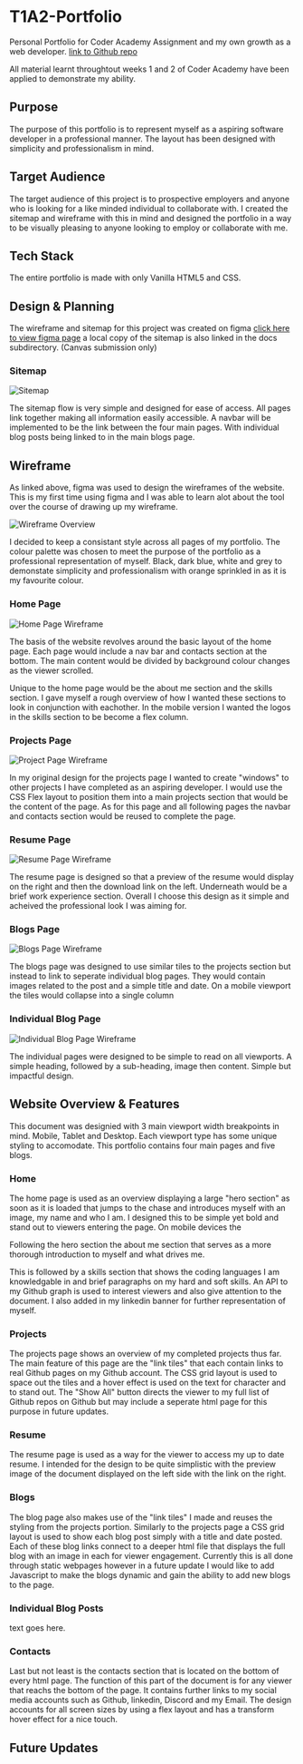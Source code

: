 # T1A2-Portfolio

Personal Portfolio for Coder Academy Assignment and my own growth as a web developer. [link to Github repo](https://github.com/Reyleth/T1A2-Portfolio)

All material learnt throughtout weeks 1 and 2 of Coder Academy have been applied to demonstrate my ability.

## Purpose

The purpose of this portfolio is to represent myself as a aspiring software developer in a professional manner. The layout has been designed with simplicity and professionalism in mind.

## Target Audience

The target audience of this project is to prospective employers and anyone who is looking for a like minded individual to collaborate with. I created the sitemap and wireframe with this in mind and designed the portfolio in a way to be visually pleasing to anyone looking to employ or collaborate with me.

## Tech Stack

The entire portfolio is made with only Vanilla HTML5 and CSS.

## Design & Planning

The wireframe and sitemap for this project was created on figma [click here to view figma page](https://www.figma.com/file/rZXdfGsApolNkm1b2iYUX0/Portfolio-Wireframe?type=whiteboard&node-id=0%3A1&t=HzAj9ajFPSizoi3d-1) a local copy of the sitemap is also linked in the docs subdirectory. (Canvas submission only)

### Sitemap

![Sitemap](./docs/sitemap.png)

The sitemap flow is very simple and designed for ease of access. All pages link together making all information easily accessible. A navbar will be implemented to be the link between the four main pages. With individual blog posts being linked to in the main blogs page.

## Wireframe

As linked above, figma was used to design the wireframes of the website. This is my first time using figma and I was able to learn alot about the tool over the course of drawing up my wireframe.

![Wireframe Overview](./docs/wireframe_overview.png)

I decided to keep a consistant style across all pages of my portfolio. The colour palette was chosen to meet the purpose of the portfolio as a professional representation of myself. Black, dark blue, white and grey to demonstate simplicity and professionalism with orange sprinkled in as it is my favourite colour.

### Home Page

![Home Page Wireframe](./docs/home_page_wireframe.png)

The basis of the website revolves around the basic layout of the home page. Each page would include a nav bar and contacts section at the bottom. The main content would be divided by background colour changes as the viewer scrolled.

Unique to the home page would be the about me section and the skills section. I gave myself a rough overview of how I wanted these sections to look in conjunction with eachother. In the mobile version I wanted the logos in the skills section to be become a flex column.

### Projects Page

![Project Page Wireframe](./docs/project_page_wireframe.png)

In my original design for the projects page I wanted to create "windows" to other projects I have completed as an aspiring developer. I would use the CSS Flex layout to position them into a main projects section that would be the content of the page. As for this page and all following pages the navbar and contacts section would be reused to complete the page.

### Resume Page

![Resume Page Wireframe](./docs/resume_page_wireframe.png)

The resume page is designed so that a preview of the resume would display on the right and then the download link on the left. Underneath would be a brief work experience section. Overall I choose this design as it simple and acheived the professional look I was aiming for.

### Blogs Page

![Blogs Page Wireframe](./docs/blogs_page_wireframe.png)

The blogs page was designed to use similar tiles to the projects section but instead to link to seperate individual blog pages. They would contain images related to the post and a simple title and date. On a mobile viewport the tiles would collapse into a single column

### Individual Blog Page

![Individual Blog Page Wireframe](./docs/individual_blog_page_wireframe.png)

The individual pages were designed to be simple to read on all viewports. A simple heading, followed by a sub-heading, image then content. Simple but impactful design.

## Website Overview & Features

This document was designied with 3 main viewport width breakpoints in mind. Mobile, Tablet and Desktop. Each viewport type has some unique styling to accomodate. This portfolio contains four main pages and five blogs.

### Home

<!-- hero image here -->

The home page is used as an overview displaying a large "hero section" as soon as it is loaded that jumps to the chase and introduces myself with an image, my name and who I am. I designed this to be simple yet bold and stand out to viewers entering the page. On mobile devices the 

<!-- about me image here -->

Following the hero section the about me section that serves as a more thorough introduction to myself and what drives me. 

<!-- skills image here -->

This is followed by a skills section that shows the coding languages I am knowledgable in and brief paragraphs on my hard and soft skills. An API to my Github graph is used to interest viewers and also give attention to the document. I also added in my linkedin banner for further representation of myself.

### Projects

<!-- projects image here -->

The projects page shows an overview of my completed projects thus far. The main feature of this page are the "link tiles" that each contain links to real Github pages on my Github account. The CSS grid layout is used to space out the tiles and a hover effect is used on the text for character and to stand out. The "Show All" button directs the viewer to my full list of Github repos on Github but may include a seperate html page for this purpose in future updates.

### Resume

<!-- resume image here -->

The resume page is used as a way for the viewer to access my up to date resume. I intended for the design to be quite simplistic with the preview image of the document displayed on the left side with the link on the right.

### Blogs

<!-- blogs image here -->

The blog page also makes use of the "link tiles" I made and reuses the styling from the projects portion. Similarly to the projects page a CSS grid layout is used to show each blog post simply with a title and date posted. Each of these blog links connect to a deeper html file that displays the full blog with an image in each for viewer engagement. Currently this is all done through static webpages however in a future update I would like to add Javascript to make the blogs dynamic and gain the ability to add new blogs to the page.

### Individual Blog Posts

<!-- image here -->

text goes here.

### Contacts

<!-- contacts image here -->

Last but not least is the contacts section that is located on the bottom of every html page. The function of this part of the document is for any viewer that reachs the bottom of the page. It contains further links to my social media accounts such as Github, linkedin, Discord and my Email. The design accounts for all screen sizes by using a flex layout and has a transform hover effect for a nice touch.

## Future Updates